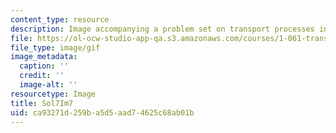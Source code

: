 ```yaml
---
content_type: resource
description: Image accompanying a problem set on transport processes in the environment.
file: https://ol-ocw-studio-app-qa.s3.amazonaws.com/courses/1-061-transport-processes-in-the-environment-fall-2008/ca93271d259ba5d5aad74625c68ab01b_Sol7Im7.gif
file_type: image/gif
image_metadata:
  caption: ''
  credit: ''
  image-alt: ''
resourcetype: Image
title: Sol7Im7
uid: ca93271d-259b-a5d5-aad7-4625c68ab01b
---
```


